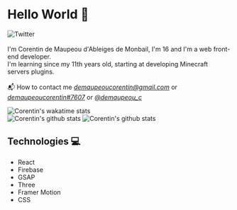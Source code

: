 # Hello World 👋

![Twitter](https://img.shields.io/twitter/follow/demaupeou_c?color=03adfc&style=for-the-badge)
<br><br>
I'm Corentin de Maupeou d'Ableiges de Monbail, I'm 16 and I'm a web front-end developer.
<br>
I'm learning since my 11th years old, starting at developing Minecraft servers plugins.
<br><br>
📬 How to contact me *demaupeoucorentin@gmail.com* or [*demaupeoucorentin#7607*](http://discord.com/) or [*@demaupeou_c*](https://twitter.com/demaupeou_c)

![Corentin's wakatime stats](https://github-readme-stats.vercel.app/api/wakatime?username=Donald_Trumpyyy)
<br>
![Corentin's github stats](https://github-readme-stats.vercel.app/api/top-langs/?username=donaldtrumpyyy&hide=html,&hide_border=true&title_color=5391FE&text_color=555)
![Corentin's github stats](https://github-readme-stats.vercel.app/api?username=donaldtrumpyyy)


## Technologies 💻

- React
- Firebase
- GSAP
- Three
- Framer Motion
- CSS
